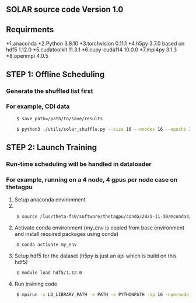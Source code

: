 ## SOLAR source code Version 1.0

## Requirments

*1.anaconda
*2.Python 3.8.10
*3.torchvision 0.11.1
*4.h5py 3.7.0 based on hdf5 1.12.0
*5.cudatoolkit 11.3.1
*6.cupy-cuda114 10.0.0
*7.mpi4py 3.1.3
*8.openmpi 4.0.5

## STEP 1: Offline Scheduling

### Generate the shuffled list first

### For example, CDI data

```sh
    $ save_path=/path/to/save/results
```

```sh
    $ python3 ./utils/solar_shuffle.py --size 16 --nnodes 16 --epochs 100 --cache_size 160 --ntrain 87632 --save_path \${save_path}
```

## STEP 2: Launch Training
### Run-time scheduling will be handled in dataloader
### For example, running on a 4 node, 4 gpus per node case on thetagpu

1. Setup anaconda environment
2. 
```sh
    $ source /lus/theta-fs0/software/thetagpu/conda/2021-11-30/mconda3/setup.sh
```

2. Activate conda environment (my_env is copied from base environment and install required packages using conda)
 
```sh
    $ conda activate my_env
```

3. Setup hdf5 for the dataset (h5py is just an api which is build on this hdf5)
```sh
    $ module load hdf5/1.12.0
```

4. Run training code

```sh
    $ mpirun -x LD_LIBRARY_PATH -x PATH -x PYTHONPATH -np 16 -npernode 4 --hostfile \${COBALT_NODEFILE} python3 ./PtychoNN/train.py --device gpu --ngpus 16 --batch_size 256 --cache_size 87632 --epochs 10 --nnodes 4 --gpu_pernode 4 --save_path \${save_path} --dtest_path /path/to/test/dataset/ --dtrain_path /path/to/training/dataset/h5 --root_path /path/to/save/models/and/logs
```

